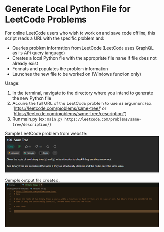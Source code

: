 # Generate Local Python File for LeetCode Problems

For online LeetCode users who wish to work on and save code offline, this script reads a URL with the specific problem and:
- Queries problem information from LeetCode (LeetCode uses GraphQL as its API query language)
- Creates a local Python file with the appropriate file name if file does not already exist
- Formats and populates the problem information
- Launches the new file to be worked on (Windows function only)

Usage:
1. In the terminal, navigate to the directory where you intend to generate the new Python file
2. Acquire the full URL of the LeetCode problem to use as argument  (ex: 'https://leetcode.com/problems/same-tree/' or 'https://leetcode.com/problems/same-tree/description/')
3. Run main.py <URL>  (ex: `main.py https://leetcode.com/problems/same-tree/description/`)

Sample LeetCode problem from website:
![alt text](https://github.com/justinliu1308/create-python-file-leetcode/blob/main/img/sample-problem-screenshot.png)

Sample output file created:
![alt text](https://github.com/justinliu1308/create-python-file-leetcode/blob/main/img/output-screenshot.png)
